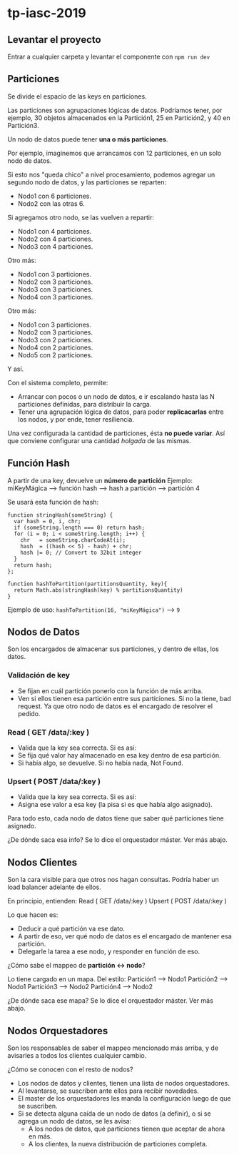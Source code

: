 # tp-iasc-2019

## Levantar el proyecto

Entrar a cualquier carpeta y levantar el componente con `npm run dev`

## Particiones

Se divide el espacio de las keys en particiones.

Las particiones son agrupaciones lógicas de datos. Podríamos tener, por ejemplo, 30 objetos almacenados en la Partición1, 25 en Partición2, y 40 en Partición3.

Un nodo de datos puede tener **una o más particiones**.

Por ejemplo, imaginemos que arrancamos con 12 particiones, en un solo nodo de datos.

Si esto nos "queda chico" a nivel procesamiento, podemos agregar un segundo nodo de datos, y las particiones se reparten:
* Nodo1 con 6 particiones.
* Nodo2 con las otras 6.

Si agregamos otro nodo, se las vuelven a repartir:
* Nodo1 con 4 particiones.
* Nodo2 con 4 particiones.
* Nodo3 con 4 particiones.

Otro más:
* Nodo1 con 3 particiones.
* Nodo2 con 3 particiones.
* Nodo3 con 3 particiones.
* Nodo4 con 3 particiones.

Otro más:
* Nodo1 con 3 particiones.
* Nodo2 con 3 particiones.
* Nodo3 con 2 particiones.
* Nodo4 con 2 particiones.
* Nodo5 con 2 particiones.

Y así.

Con el sistema completo, permite:
- Arrancar con pocos o un nodo de datos, e ir escalando hasta las N particiones definidas, para distribuir la carga.
- Tener una agrupación lógica de datos, para poder **replicacarlas** entre los nodos, y por ende, tener resiliencia.

Una vez configurada la cantidad de particiones, ésta **no puede variar**. Así que conviene configurar una cantidad *holgada* de las mismas.

## Función Hash

A partir de una key, devuelve un **número de partición**
Ejemplo:
miKeyMágica --> función hash --> hash a partición --> partición 4

Se usará esta función de hash:
```
function stringHash(someString) {
  var hash = 0, i, chr;
  if (someString.length === 0) return hash;
  for (i = 0; i < someString.length; i++) {
    chr   = someString.charCodeAt(i);
    hash  = ((hash << 5) - hash) + chr;
    hash |= 0; // Convert to 32bit integer
  }
  return hash;
};

function hashToPartition(partitionsQuantity, key){
  return Math.abs(stringHash(key) % partitionsQuantity)
}
```

Ejemplo de uso:
`hashToPartition(16, "miKeyMágica")` --> `9`


## Nodos de Datos

Son los encargados de almacenar sus particiones, y dentro de ellas, los datos.

### Validación de key
* Se fijan en cuál partición ponerlo con la función de más arriba.
* Ven si ellos tienen esa partición entre sus particiones. Si no la tiene, bad request. Ya que otro nodo de datos es el encargado de resolver el pedido.

### Read ( GET /data/:key )
* Valida que la key sea correcta. Si es así:
* Se fija qué valor hay almacenado en esa key dentro de esa partición.
* Si había algo, se devuelve. Si no había nada, Not Found.

### Upsert ( POST /data/:key )
* Valida que la key sea correcta. Si es así:
* Asigna ese valor a esa key (la pisa si es que había algo asignado).

Para todo esto, cada nodo de datos tiene que saber qué particiones tiene asignado.

¿De dónde saca esa info? Se lo dice el orquestador máster. Ver más abajo.

## Nodos Clientes

Son la cara visible para que otros nos hagan consultas. Podría haber un load balancer adelante de ellos.

En principio, entienden:
Read ( GET /data/:key )
Upsert ( POST /data/:key )

Lo que hacen es:
* Deducir a qué partición va ese dato.
* A partir de eso, ver qué nodo de datos es el encargado de mantener esa partición.
* Delegarle la tarea a ese nodo, y responder en función de eso.

¿Cómo sabe el mappeo de **partición <-> nodo**?

Lo tiene cargado en un mapa. Del estilo:
Partición1 --> Nodo1
Partición2 --> Nodo1
Partición3 --> Nodo2
Partición4 --> Nodo2

¿De dónde saca ese mapa? Se lo dice el orquestador máster. Ver más abajo.

## Nodos Orquestadores

Son los responsables de saber el mappeo mencionado más arriba, y de avisarles a todos los clientes cualquier cambio.

¿Cómo se conocen con el resto de nodos?
* Los nodos de datos y clientes, tienen una lista de nodos orquestadores.
* Al levantarse, se suscriben ante ellos para recibir novedades.
* El master de los orquestadores les manda la configuración luego de que se suscriben.
* Si se detecta alguna caída de un nodo de datos (a definir), o si se agrega un nodo de datos, se les avisa:
  * A los nodos de datos, qué particiones tienen que aceptar de ahora en más.
  * A los clientes, la nueva distribución de particiones completa.
